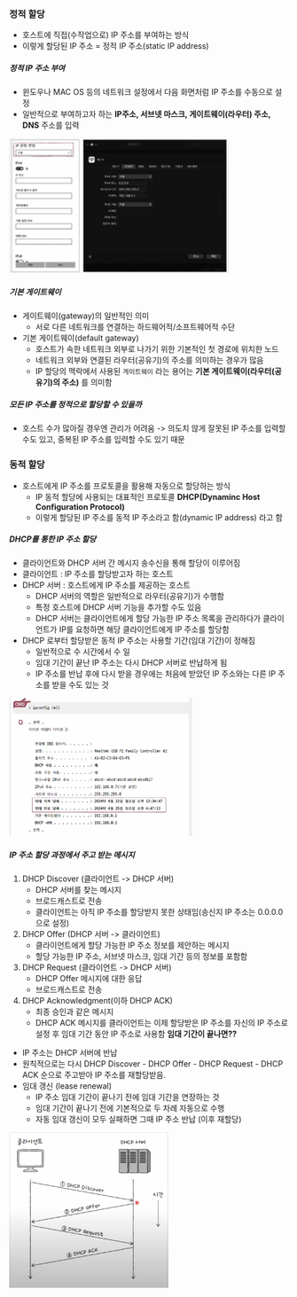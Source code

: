 ### 정적 할당
- 호스트에 직접(수작업으로) IP 주소를 부여하는 방식
- 이렇게 할당된 IP 주소 = 정적 IP 주소(static IP address)

##### 정적 IP 주소 부여
- 윈도우나 MAC OS 등의 네트워크 설정에서 다음 화면처럼 IP 주소를 수동으로 설정
- 일반적으로 부여하고자 하는 **IP주소, 서브넷 마스크, 게이트웨이(라우터) 주소, DNS** 주소를 입력

![](../../README_resources/Pasted%20image%2020251006191833.png)

##### 기본 게이트웨이
- 게이트웨이(gateway)의 일반적인 의미
	- 서로 다른 네트워크를 연결하는 하드웨어적/소프트웨어적 수단
- 기본 게이트웨이(default gateway)
	- 호스트가 속한 네트워크 외부로 나가기 위한 기본적인 첫 경로에 위치한 노드
	- 네트워크 외부와 연결된 라우터(공유기)의 주소를 의미하는 경우가 많음
	- IP 할당의 맥락에서 사용된 `게이트웨이` 라는 용어는 **기본 게이트웨이(라우터(공유기)의 주소)** 를 의미함

##### 모든 IP 주소를 정적으로 할당할 수 있을까
- 호스트 수가 많아질 경우엔 관리가 어려움
	-> 의도치 않게 잘못된 IP 주소를 입력할 수도 있고, 중복된 IP 주소를 입력할 수도 있기 때문

### 동적 할당
- 호스트에게 IP 주소를 프로토콜을 활용해 자동으로 할당하는 방식
	- IP 동적 할당에 사용되는 대표적인 프로토콜 **DHCP(Dynaminc Host Configuration Protocol)**
	-  이렇게 할당된 IP 주소를 동적 IP 주소라고 함(dynamic IP address) 라고 함

##### DHCP를 통한 IP 주소 할당
- 클라이언트와 DHCP 서버 간 메시지 송수신을 통해 할당이 이루어짐
- 클라이언트 : IP 주소를 할당받고자 하는 호스트
- DHCP 서버 : 호스트에게 IP 주소를 제공하는 호스트
	- DHCP 서버의 역할은 일반적으로 라우터(공유기)가 수행함
	- 특정 호스트에 DHCP 서버 기능을 추가할 수도 있음
	- DHCP 서버는 클라이언트에게 할당 가능한 IP 주소 목록을 관리하다가 클라이언트가 IP를 요청하면 해당 클라이언트에게 IP 주소를 할당함
- DHCP 로부터 할당받은 동적 IP 주소는 사용할 기간(임대 기간)이 정해짐
	- 일반적으로 수 시간에서 수 일
	- 임대 기간이 끝난 IP 주소는 다시 DHCP 서버로 반납하게 됨
	- IP 주소를 반납 후에 다시 받을 경우에는 처음에 받았던 IP 주소와는 다른 IP 주소를 받을 수도 있는 것

![](../../README_resources/Pasted%20image%2020251006193436.png)

##### IP 주소 할당 과정에서 주고 받는 메시지
1. DHCP Discover (클라이언트 -> DHCP 서버)
	- DHCP 서버를 찾는 메시지
	- 브로드캐스트로 전송
	- 클라이언트는 아직 IP 주소를 할당받지 못한 상태임(송신지 IP 주소는 0.0.0.0으로 설정)
2. DHCP Offer (DHCP 서버 -> 클라이언트)
	- 클라이언트에게 할당 가능한 IP 주소 정보를 제안하는 메시지
	- 할당 가능한 IP 주소, 서브넷 마스크, 임대 기간 등의 정보를 포함함
3. DHCP Request (클라이언트 -> DHCP 서버)
	- DHCP Offer 메시지에 대한 응답
	- 브로드캐스트로 전송
4. DHCP Acknowledgment(이하 DHCP ACK)
	- 최종 승인과 같은 메시지
	- DHCP ACK 메시지를 클라이언트는 이제 할당받은 IP 주소를 자신의 IP 주소로 설정 후 임대 기간 동안 IP 주소로 사용함
**임대 기간이 끝나면??**
- IP 주소는 DHCP 서버에 반납
- 원칙적으로는 다시 DHCP Discover - DHCP Offer - DHCP Request - DHCP ACK 순으로 주고받아 IP 주소를 재할당받음.
- 임대 갱신 (lease renewal)
	- IP 주소 임대 기간이 끝나기 전에 임대 기간을 연장하는 것
	- 임대 기간이 끝나기 전에 기본적으로 두 차례 자동으로 수행
	- 자동 임대 갱신이 모두 실패하면 그때 IP 주소 반납 (이후 재할당)

![](../../README_resources/Pasted%20image%2020251006193707.png)

